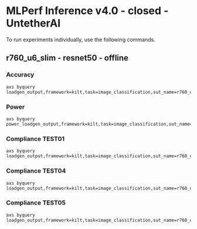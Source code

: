 
# MLPerf Inference v4.0 - closed - UntetherAI

To run experiments individually, use the following commands.

## r760_u6_slim - resnet50 - offline

### Accuracy  

```
axs byquery loadgen_output,framework=kilt,task=image_classification,sut_name=r760_u6_slim,device=uai,collection_name=experiments,loadgen_mode=AccuracyOnly,loadgen_scenario=Offline
```

### Power 

```
axs byquery power_loadgen_output,framework=kilt,task=image_classification,sut_name=r760_u6_slim,device=uai,collection_name=experiments,loadgen_mode=PerformanceOnly,loadgen_compliance_test-,loadgen_scenario=Offline,model_name=resnet50
```

### Compliance TEST01

```
axs byquery loadgen_output,framework=kilt,task=image_classification,sut_name=r760_u6_slim,device=uai,collection_name=experiments,loadgen_mode=PerformanceOnly,loadgen_compliance_test=TEST01,loadgen_scenario=Offline,loadgen_target_qps=336000
```

### Compliance TEST04

```
axs byquery loadgen_output,framework=kilt,task=image_classification,sut_name=r760_u6_slim,device=uai,collection_name=experiments,loadgen_mode=PerformanceOnly,loadgen_compliance_test=TEST04,loadgen_scenario=Offline,loadgen_target_qps=336000
```

### Compliance TEST05

```
axs byquery loadgen_output,framework=kilt,task=image_classification,sut_name=r760_u6_slim,device=uai,collection_name=experiments,loadgen_mode=PerformanceOnly,loadgen_compliance_test=TEST05,loadgen_scenario=Offline,loadgen_target_qps=336000
```

